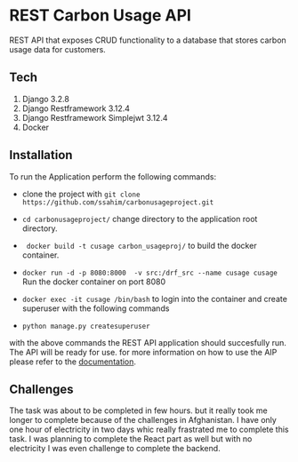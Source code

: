 # REST Carbon Usage API
REST API that exposes CRUD functionality to a database that stores carbon usage data for customers.


## Tech
1. Django 3.2.8
2. Django Restframework 3.12.4
3. Django Restframework Simplejwt 3.12.4
4. Docker
 

## Installation

To run the Application perform the following commands: 

* clone the project with  `git clone https://github.com/ssahim/carbonusageproject.git`
* `cd carbonusageproject/` change directory to the application root directory.

* ` docker build -t cusage carbon_usageproj/` to build the docker container.
* ` docker run -d -p 8080:8000  -v src:/drf_src --name cusage cusage `  Run the docker container on port 8080
* `docker exec -it cusage /bin/bash` to login into the container and create superuser with the following commands 
*  `python manage.py createsuperuser` 

with the above commands the REST API application should succesfully run. The API will be ready for use. for more information on how to use the AIP please refer to the [documentation](https://github.com/ssahim/carbonusageproject/wiki). 

## Challenges

The task was about to be completed in few hours. but it really took me longer to complete because of the challenges in Afghanistan. I have only one hour of electricity in two days whic really frastrated me to complete this task. I was planning to complete the React part as well but with no electricity I was even challenge to complete the backend. 
